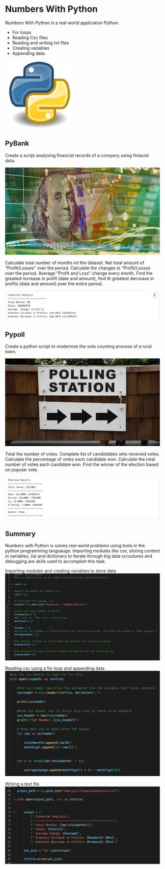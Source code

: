 # Numbers With Python
Numbers With Python is a real world application Python. 

* For loops
* Reading Csv files
* Reading and writing txt files
* Creating variables
* Appending data


![](Images/python-logo.jpeg)

## PyBank

Create a script analyxing financial records of a company using finiacial data. 

![](Images/revenue-per-lead.png)

Calculate total number of months int the dataset. Net total amount of "Profit/Losses" over the period. Calculate the changes in "Profit/Losses over the period. Average "Profit and Loss" change every month. Find the greatest increase in profit (date and amount), find th greatest decrease in profits (date and amount) pver the entire period.

![](Images/Financial_analysis.jpg)

## Pypoll

Create a python script to modernize the vote counting process of a rural town.

![](Images/Vote_counting.png)

Total the number of votes. Complete list of candiddates who received votes. 
Calculate the percentage of votes each candidate won. Calculate the total number of votes each candidate won. Find the winner of the election based on popular vote. 

![](Images/pypoll_results.jpg)

## Summary

Numbers with Python is solves real world problems using tools in the python programming languauge. Importing modules like csv, storing content in variables, list and dictionary to iterate through big data scructures and debugging are skills used to accomplish this task.

Importing modules and creating variables to store data
![](Images/importing_csv_variables.jpg)

Reading csv using a for loop and appending data
![](Images/readingcsv_and_forloop.jpg)

Writing a text file
![](Images/writing_txtfile.jpg)
